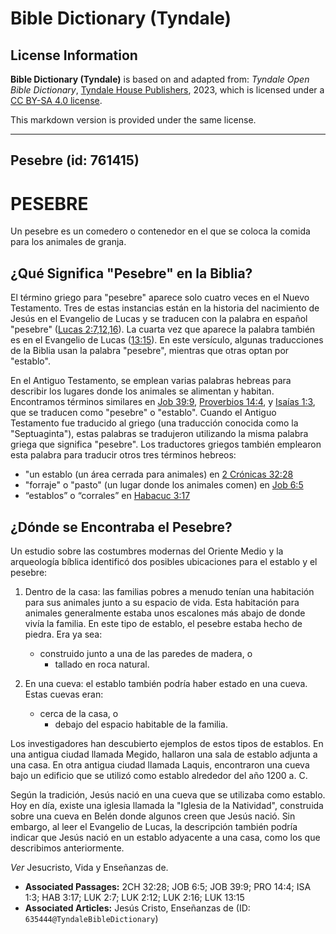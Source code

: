 # Bible Dictionary (Tyndale)

## License Information

**Bible Dictionary (Tyndale)** is based on and adapted from: _Tyndale Open Bible Dictionary_, [Tyndale House Publishers](https://tyndaleopenresources.com/), 2023, which is licensed under a [CC BY-SA 4.0 license](https://creativecommons.org/licenses/by-sa/4.0/legalcode.en).

This markdown version is provided under the same license.



--------------------------------

## Pesebre (id: 761415)

PESEBRE
=======

Un pesebre es un comedero o contenedor en el que se coloca la comida para los animales de granja.

¿Qué Significa "Pesebre" en la Biblia?
--------------------------------------

El término griego para "pesebre" aparece solo cuatro veces en el Nuevo Testamento. Tres de estas instancias están en la historia del nacimiento de Jesús en el Evangelio de Lucas y se traducen con la palabra en español "pesebre" ([Lucas 2:7,12,16](https://ref.ly/Luke2:7,Luke2:12,Luke2:16)). La cuarta vez que aparece la palabra también es en el Evangelio de Lucas ([13:15](https://ref.ly/Luke13:15)). En este versículo, algunas traducciones de la Biblia usan la palabra "pesebre", mientras que otras optan por "establo".

En el Antiguo Testamento, se emplean varias palabras hebreas para describir los lugares donde los animales se alimentan y habitan. Encontramos términos similares en [Job 39:9](https://ref.ly/Job39:9), [Proverbios 14:4](https://ref.ly/Prov14:4), y [Isaías 1:3](https://ref.ly/Isa1:3), que se traducen como "pesebre" o "establo". Cuando el Antiguo Testamento fue traducido al griego (una traducción conocida como la "Septuaginta"), estas palabras se tradujeron utilizando la misma palabra griega que significa "pesebre". Los traductores griegos también emplearon esta palabra para traducir otros tres términos hebreos:

* "un establo (un área cerrada para animales) en [2 Crónicas 32:28](https://ref.ly/2Chr32:28)
* "forraje" o "pasto" (un lugar donde los animales comen) en [Job 6:5](https://ref.ly/Job6:5)
* “establos” o “corrales” en [Habacuc 3:17](https://ref.ly/Hab3:17)

¿Dónde se Encontraba el Pesebre?
--------------------------------

Un estudio sobre las costumbres modernas del Oriente Medio y la arqueología bíblica identificó dos posibles ubicaciones para el establo y el pesebre:

1. Dentro de la casa: las familias pobres a menudo tenían una habitación para sus animales junto a su espacio de vida. Esta habitación para animales generalmente estaba unos escalones más abajo de donde vivía la familia. En este tipo de establo, el pesebre estaba hecho de piedra. Era ya sea:

    * construido junto a una de las paredes de madera, o
        * tallado en roca natural.
2. En una cueva: el establo también podría haber estado en una cueva. Estas cuevas eran:

    * cerca de la casa, o
        * debajo del espacio habitable de la familia.

Los investigadores han descubierto ejemplos de estos tipos de establos. En una antigua ciudad llamada Megido, hallaron una sala de establo adjunta a una casa. En otra antigua ciudad llamada Laquis, encontraron una cueva bajo un edificio que se utilizó como establo alrededor del año 1200 a. C.

Según la tradición, Jesús nació en una cueva que se utilizaba como establo. Hoy en día, existe una iglesia llamada la "Iglesia de la Natividad", construida sobre una cueva en Belén donde algunos creen que Jesús nació. Sin embargo, al leer el Evangelio de Lucas, la descripción también podría indicar que Jesús nació en un establo adyacente a una casa, como los que describimos anteriormente.

*Ver* Jesucristo, Vida y Enseñanzas de.

* **Associated Passages:** 2CH 32:28; JOB 6:5; JOB 39:9; PRO 14:4; ISA 1:3; HAB 3:17; LUK 2:7; LUK 2:12; LUK 2:16; LUK 13:15
* **Associated Articles:** Jesús Cristo, Enseñanzas de (ID: `635444@TyndaleBibleDictionary`)

